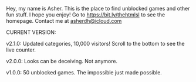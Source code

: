Hey, my name is Asher. This is the place to find unblocked games and other fun stuff. I hope you enjoy! Go to https://bit.ly/thehtmlsl to see the homepage. Contact me at asherdh@icloud.com

CURRENT VERSION:

v2.1.0: Updated categories, 10,000 visitors! Scroll to the bottom to see the live counter.

v2.0.0: Looks can be deceiving. Not anymore.

v1.0.0: 50 unblocked games. The impossible just made possible.


